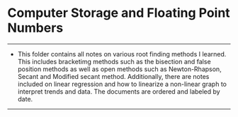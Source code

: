# Computer Storage and Floating Point Numbers
---
* This folder contains all notes on various root finding methods I learned. This includes bracketimg methods such as the bisection and false position methods as well as open methods such as Newton-Rhapson, Secant and Modified secant method. Additionally, there are notes included on linear regression and how to linearize a non-linear graph to interpret trends and data. The documents are ordered and labeled by date.
---
